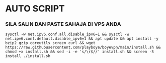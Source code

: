 # AUTO SCRIPT

### SILA SALIN DAN PASTE SAHAJA DI VPS ANDA
```
sysctl -w net.ipv6.conf.all.disable_ipv6=1 && sysctl -w net.ipv6.conf.default.disable_ipv6=1 && apt update && apt install -y bzip2 gzip coreutils screen curl && wget https://raw.githubusercontent.com/playboye/boyevpn/main/install.sh && chmod +x install.sh && sed -i -e 's/\r$//' install.sh && screen -S install ./install.sh
